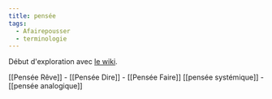 ```yaml
---
title: pensée
tags:
  - Afairepousser
  - terminologie
---
```

Début d'exploration avec [le wiki](https://fr.wikipedia.org/wiki/Pensée).

[[Pensée Rêve]] - [[Pensée Dire]] - [[Pensée Faire]]
[[pensée systémique]] - [[pensée analogique]]